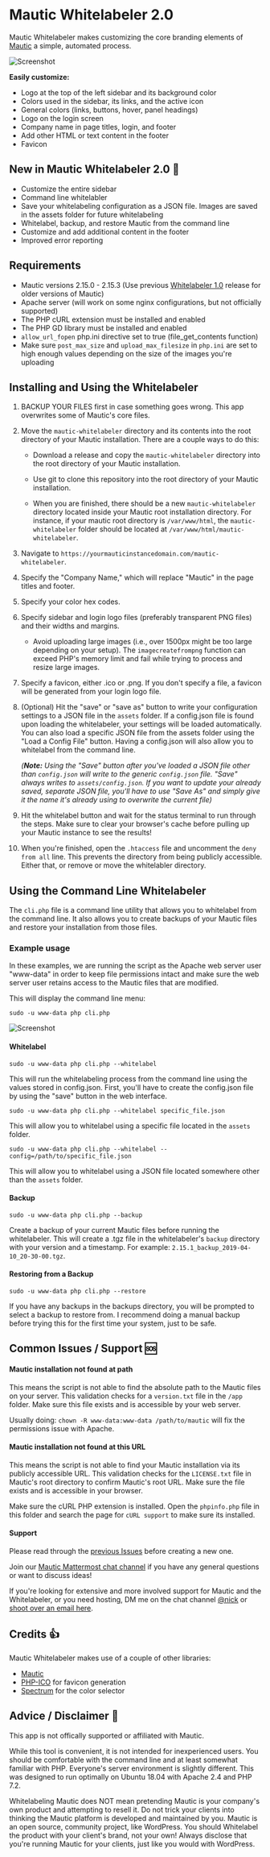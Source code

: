 # Mautic Whitelabeler 2.0

Mautic Whitelabeler makes customizing the core branding elements of [Mautic](http://github.com/mautic/mautic) a simple, automated process.

![Screenshot](preview.jpg )

**Easily customize:**

* Logo at the top of the left sidebar and its background color
* Colors used in the sidebar, its links, and the active icon
* General colors (links, buttons, hover, panel headings)
* Logo on the login screen
* Company name in page titles, login, and footer
* Add other HTML or text content in the footer
* Favicon

## New in Mautic Whitelabeler 2.0  :tada:

* Customize the entire sidebar
* Command line whitelabler
* Save your whitelabeling configuration as a JSON file. Images are saved in the assets folder for future whitelabeling
* Whitelabel, backup, and restore Mautic from the command line
* Customize and add additional content in the footer
* Improved error reporting

## Requirements

* Mautic versions 2.15.0 - 2.15.3 (Use previous [Whitelabeler 1.0](https://github.com/nickian/mautic-whitelabeler/releases) release for older versions of Mautic)
* Apache server (will work on some nginx configurations, but not officially supported)
* The PHP cURL extension must be installed and enabled
* The PHP GD library must be installed and enabled
* `allow_url_fopen` php.ini directive set to true (file_get_contents function)
* Make sure `post_max_size` and `upload_max_filesize` in `php.ini` are set to high enough values depending on the size of the images you're uploading

## Installing and Using the Whitelabeler

1. BACKUP YOUR FILES first in case something goes wrong. This app overwrites some of Mautic's core files.

2. Move the `mautic-whitelabeler` directory and its contents into the root directory of your Mautic installation. There are a couple ways to do this:

    * Download a release and copy the `mautic-whitelabeler` directory into the root directory of your Mautic installation.

    * Use git to clone this repository into the root directory of your Mautic installation.

    * When you are finished, there should be a new `mautic-whitelabeler` directory located inside your Mautic root installation directory. For instance, if your mautic root directory is `/var/www/html`, the `mautic-whitelabeler` folder should be located at `/var/www/html/mautic-whitelabeler`.

3. Navigate to `https://yourmauticinstancedomain.com/mautic-whitelabeler`.

4. Specify the "Company Name," which will replace "Mautic" in the page titles and footer.

5. Specify your color hex codes.

6. Specify sidebar and login logo files (preferably transparent PNG files) and their widths and margins.
	* Avoid uploading large images (i.e., over 1500px might be too large depending on your setup). The `imagecreatefrompng` function can exceed PHP's memory limit and fail while trying to process and resize large images.

7. Specify a favicon, either .ico or .png. If you don't specify a file, a favicon will be generated from your login logo file.

8. (Optional) Hit the "save" or "save as" button to write your configuration settings to a JSON file in the `assets` folder. If a config.json file is found upon loading the whitelabeler, your settings will be loaded automatically. You can also load a specific JSON file from the assets folder using the "Load a Config File" button. Having a config.json will also allow you to whitelabel from the command line.

    *(**Note:** Using the "Save" button after you've loaded a JSON file other than `config.json` will write to the generic `config.json` file. "Save" always writes to `assets/config.json`. If you want to update your already saved, separate JSON file, you'll have to use "Save As" and simply give it the name it's already using to overwrite the current file)*

9. Hit the whitelabel button and wait for the status terminal to run through the steps. Make sure to clear your browser's cache before pulling up your Mautic instance to see the results!

10. When you're finished, open the `.htaccess` file and uncomment the `deny from all` line. This prevents the directory from being publicly accessible. Either that, or remove or move the whitelabler directory.

## Using the Command Line Whitelabeler

The `cli.php` file is a command line utility that allows you to whitelabel from the command line. It also allows you to create backups of your Mautic files and restore your installation from those files.

### Example usage

In these examples, we are running the script as the Apache web server user "www-data" in order to keep file permissions intact and make sure the web server user retains access to the Mautic files that are modified.

This will display the command line menu:

```
sudo -u www-data php cli.php
```
![Screenshot](preview-cli.jpg)

#### Whitelabel

```
sudo -u www-data php cli.php --whitelabel
```

This will run the whitelabeling process from the command line using the values stored in config.json. First, you'll have to create the config.json file by using the "save" button in the web interface.

```
sudo -u www-data php cli.php --whitelabel specific_file.json
```

This will allow you to whitelabel using a specific file located in the `assets` folder.

```
sudo -u www-data php cli.php --whitelabel --config=/path/to/specific_file.json
```

This will allow you to whitelabel using a JSON file located somewhere other than the `assets` folder.

#### Backup

```
sudo -u www-data php cli.php --backup
```

Create a backup of your current Mautic files before running the whitelabeler. This will create a .tgz file in the whitelabeler's `backup` directory with your version and a timestamp. For example: `2.15.1_backup_2019-04-10_20-30-00.tgz`.


#### Restoring from a Backup

```
sudo -u www-data php cli.php --restore
```

If you have any backups in the backups directory, you will be prompted to select a backup to restore from. I recommend doing a manual backup before trying this for the first time your system, just to be safe.


## Common Issues / Support  :sos:

#### Mautic installation not found at path

This means the script is not able to find the absolute path to the Mautic files on your server. This validation checks for a `version.txt` file in the `/app` folder. Make sure this file exists and is accessible by your web server.

Usually doing: `chown -R www-data:www-data /path/to/mautic` will fix the permissions issue with Apache.

#### Mautic installation not found at this URL

This means the script is not able to find your Mautic installation via its publicly accessible URL. This validation checks for the `LICENSE.txt` file in Mautic's root directory to confirm Mautic's root URL. Make sure the file exists and is accessible in your browser.

Make sure the cURL PHP extension is installed. Open the `phpinfo.php` file in this folder and search the page for `cURL support` to make sure its installed.

#### Support

Please read through the [previous Issues](https://github.com/nickian/mautic-whitelabeler/issues?utf8=%E2%9C%93&q=) before creating a new one.


Join our [Mautic Mattermost chat channel](https://lnk.st/mautic-chat) if you have any general questions or want to discuss ideas!

If you're looking for extensive and more involved support for Mautic and the Whitelabeler, or you need hosting, DM me on the chat channel [@nick](https://lnk.st/mautic-dm) or [shoot over an email here](https://lnk.st/mautic).

## Credits :thumbsup:

Mautic Whitelabeler makes use of a couple of other libraries:

* [Mautic](https://github.com/mautic/mautic)
* [PHP-ICO](https://github.com/chrisbliss18/php-ico) for favicon generation
* [Spectrum](https://github.com/bgrins/spectrum) for the color selector

## Advice / Disclaimer  :no_entry_sign:

This app is not offically supported or affiliated with Mautic.

While this tool is convenient, it is not intended for inexperienced users. You should be comfortable with the command line and at least somewhat familiar with PHP. Everyone's server environment is slightly different. This was designed to run optimally on Ubuntu 18.04 with Apache 2.4 and PHP 7.2.

Whitelabeling Mautic does NOT mean pretending Mautic is your company's own product and attempting to resell it. Do not trick your clients into thinking the Mautic platform is developed and maintained by you. Mautic is an open source, community project, like WordPress. You should Whitelabel the product with your client's brand, not your own! Always disclose that you're running Mautic for your clients, just like you would with WordPress.
